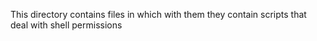 This directory contains files in which with them they contain scripts that deal with shell permissions
